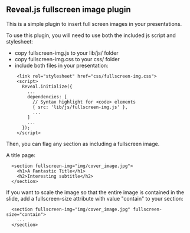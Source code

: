 ## Reveal.js fullscreen image plugin

This is a simple plugin to insert full screen images in your presentations.

To use this plugin, you will need to use both the included js script and stylesheet:

  - copy fullscreen-img.js to your lib/js/ folder
  - copy fullscreen-img.css to your css/ folder
  - include both files in your presentation:
```
    <link rel="stylesheet" href="css/fullscreen-img.css">
    <script>
      Reveal.initialize({
        ...
        dependencies: [
          // Syntax highlight for <code> elements
          { src: 'lib/js/fullscreen-img.js' },
          ...
        ]
        ...
      });
    </script>
```

Then, you can flag any section as including a fullscreen image.

A title page:

```
  <section fullscreen-img="img/cover_image.jpg">
    <h1>A Fantastic Title</h1>
    <h2>Interesting subtitle</h2>
  </section>
```

If you want to scale the image so that the entire image is contained in the
slide, add a fullscreen-size attribute with value "contain" to your section:

```
  <section fullscreen-img="img/cover_image.jpg" fullscreen-size="contain">
    ...
  </section>
```  
